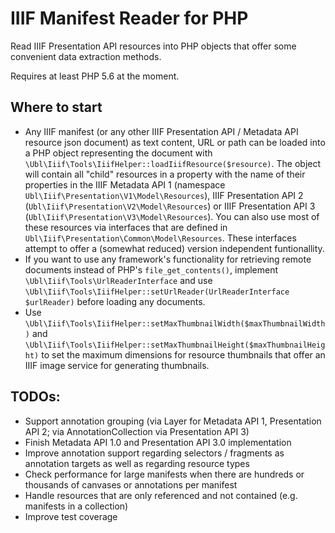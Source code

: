 # IIIF Manifest Reader for PHP

Read IIIF Presentation API resources into PHP objects that offer some convenient data extraction methods.

Requires at least PHP 5.6 at the moment.

## Where to start

* Any IIIF manifest (or any other IIIF Presentation API / Metadata API resource json document) as text content, URL or path can be loaded into a PHP object representing the document with `\Ubl\Iiif\Tools\IiifHelper::loadIiifResource($resource)`. The object will contain all "child" resources in a property with the name of their properties in the IIIF Metadata API 1 (namespace `Ubl\Iiif\Presentation\V1\Model\Resources`), IIIF Presentation API 2 (`Ubl\Iiif\Presentation\V2\Model\Resources`) or IIIF Presentation API 3 (`Ubl\Iiif\Presentation\V3\Model\Resources`). You can also use most of these resources via interfaces that are defined in `Ubl\Iiif\Presentation\Common\Model\Resources`. These interfaces attempt to offer a (somewhat reduced) version independent funtionallity.  
* If you want to use any framework's functionality for retrieving remote documents instead of PHP's `file_get_contents()`, implement `\Ubl\Iiif\Tools\UrlReaderInterface` and use `\Ubl\Iiif\Tools\IiifHelper::setUrlReader(UrlReaderInterface $urlReader)` before loading any documents.
* Use `\Ubl\Iiif\Tools\IiifHelper::setMaxThumbnailWidth($maxThumbnailWidth)` and `\Ubl\Iiif\Tools\IiifHelper::setMaxThumbnailHeight($maxThumbnailHeight)` to set the maximum dimensions for resource thumbnails that offer an IIIF image service for generating thumbnails.

## TODOs:

* Support annotation grouping (via Layer for Metadata API 1, Presentation API 2; via AnnotationCollection via Presentation API 3)
* Finish Metadata API 1.0 and Presentation API 3.0 implementation
* Improve annotation support regarding selectors / fragments as annotation targets as well as regarding resource types
* Check performance for large manifests when there are hundreds or thousands of canvases or annotations per manifest
* Handle resources that are only referenced and not contained (e.g. manifests in a collection)
* Improve test coverage
